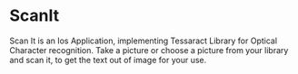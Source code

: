 # ScanIt
Scan It is an Ios Application, implementing Tessaract Library for Optical Character recognition. Take a picture or choose a picture from your library and scan it, to get the text out of image for your use.
